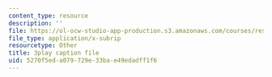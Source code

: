 ```yaml
---
content_type: resource
description: ''
file: https://ol-ocw-studio-app-production.s3.amazonaws.com/courses/res-9-003-brains-minds-and-machines-summer-course-summer-2015/5270f5eda079729e33bae49edadff1f6_dfsPKoHv_F4.srt
file_type: application/x-subrip
resourcetype: Other
title: 3play caption file
uid: 5270f5ed-a079-729e-33ba-e49edadff1f6
---
```

